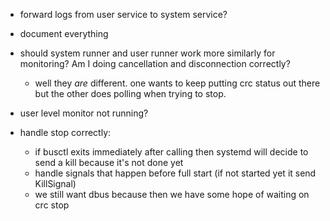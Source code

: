 - forward logs from user service to system service?
- document everything
- should system runner and user runner work more similarly for monitoring? Am I doing cancellation and disconnection correctly?
    - well they _are_ different. one wants to keep putting crc status out there but the other does polling when trying to stop.

- user level monitor not running?
- handle stop correctly:
    - if busctl exits immediately after calling then systemd will decide to send a kill because it's not done yet
    - handle signals that happen before full start (if not started yet it send KillSignal)
    - we still want dbus because then we have some hope of waiting on crc stop

